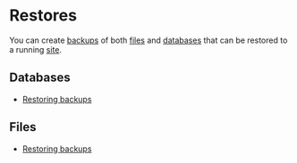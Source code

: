 # Restores

You can create [backups](https://docs.ddev.com/backups/) of both [files](files.md) and [databases](databases.md) that can be restored to a running [site](sites.md).

## Databases
- [Restoring backups](https://docs.ddev.com/databases/#restoring-databases)

## Files
- [Restoring backups](https://docs.ddev.com/files/#file-restores)
